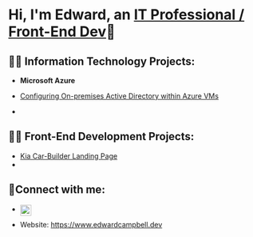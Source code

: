 <h1>Hi, I'm Edward, an <a href="https://www.linkedin.com/in/edwardcampbell15">IT Professional / Front-End Dev</a>👋</h1>

<h2>👨‍💻 Information Technology Projects:</h2>

- <b>Microsoft Azure</b>
- [Configuring On-premises Active Directory within Azure VMs](https://github.com/ecurry15/Configure-Active-Directory)

- 

<h2>👨‍💻 Front-End Development Projects:</h2>

- [Kia Car-Builder Landing Page](https://github.com/ecurry15/Kia-build-car-page-replica)
-

<h2>🤳Connect with me:</h2>

- [<img align="left" alt="Edward | LinkedIn" width="22px" src="https://cdn.jsdelivr.net/npm/simple-icons@v3/icons/linkedin.svg" />][linkedin]


 [linkedin]: https://www.linkedin.com/in/edwardcampbell15

- Website: https://www.edwardcampbell.dev
